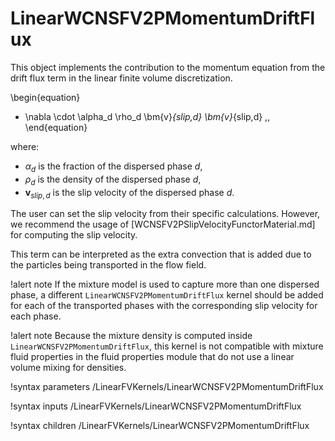 # LinearWCNSFV2PMomentumDriftFlux

This object implements the contribution to the momentum equation
from the drift flux term in the linear finite volume discretization.

\begin{equation}
- \nabla \cdot \alpha_d \rho_d \bm{v}_{slip,d} \bm{v}_{slip,d} \,,
\end{equation}

where:

- $\alpha_d$ is the fraction of the dispersed phase $d$,
- $\rho_d$ is the density of the dispersed phase $d$,
- $\bm{v}_{slip,d}$ is the slip velocity of the dispersed phase $d$.

The user can set the slip velocity from their specific calculations.
However, we recommend the usage of [WCNSFV2PSlipVelocityFunctorMaterial.md] for
computing the slip velocity.

This term can be interpreted as the extra convection that is added
due to the particles being transported in the flow field.

!alert note
If the mixture model is used to capture more than one dispersed phase,
a different `LinearWCNSFV2PMomentumDriftFlux` kernel should be added for each
of the transported phases with the corresponding slip velocity for
each phase.

!alert note
Because the mixture density is computed inside `LinearWCNSFV2PMomentumDriftFlux`, this kernel
is not compatible with mixture fluid properties in the fluid properties module that do
not use a linear volume mixing for densities.

!syntax parameters /LinearFVKernels/LinearWCNSFV2PMomentumDriftFlux

!syntax inputs /LinearFVKernels/LinearWCNSFV2PMomentumDriftFlux

!syntax children /LinearFVKernels/LinearWCNSFV2PMomentumDriftFlux
